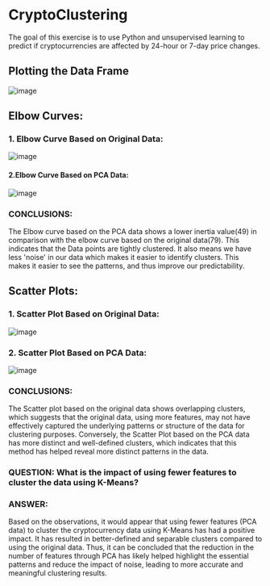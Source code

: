 # CryptoClustering

The goal of this exercise is to use Python and unsupervised learning to predict if cryptocurrencies are affected by 24-hour or 7-day price changes.

## Plotting the Data Frame
![image](https://github.com/AADHIP09/CryptoClustering/assets/135389893/b9dbc98b-55c3-4d3e-b4f4-5190df361bbd)



## Elbow Curves:

### 1. Elbow Curve Based on Original Data: 
![image](https://github.com/AADHIP09/CryptoClustering/assets/135389893/a058c24a-db12-491d-903a-cfd342a53101)

#### 2.Elbow Curve Based on PCA Data: 
![image](https://github.com/AADHIP09/CryptoClustering/assets/135389893/2e74a74f-272d-4610-b9da-a4564d0e461c)

### CONCLUSIONS: 
The Elbow curve based on the PCA data shows a lower inertia value(49) in comparison with the elbow curve based on the original data(79). This indicates that the Data points are tightly clustered. It also means we have less 'noise' in our data which makes it easier to identify clusters. This makes it easier to see the patterns, and thus improve our predictability.

## Scatter Plots: 

### 1. Scatter Plot Based on Original Data: 
![image](https://github.com/AADHIP09/CryptoClustering/assets/135389893/64e06276-4d0f-42e4-9200-e02eee7b8556)

### 2. Scatter Plot Based on PCA Data:
![image](https://github.com/AADHIP09/CryptoClustering/assets/135389893/fcc8e1f2-354f-4f5e-88e3-70845d3b5bad)

### CONCLUSIONS: 
The Scatter plot based on the original data shows overlapping clusters, which suggests that the original data, using more features, may not have effectively captured the underlying patterns or structure of the data for clustering purposes. Conversely, the Scatter Plot based on the PCA data has more distinct and well-defined clusters, which indicates that this method has helped reveal more distinct patterns in the data.

### QUESTION: What is the impact of using fewer features to cluster the data using K-Means?
### ANSWER: 
Based on the observations, it would appear that using fewer features (PCA data) to cluster the cryptocurrency data using K-Means has had a positive impact. It has resulted in better-defined and separable clusters compared to using the original data. Thus, it can be concluded that the reduction in the number of features through PCA has likely helped highlight the essential patterns and reduce the impact of noise, leading to more accurate and meaningful clustering results.
